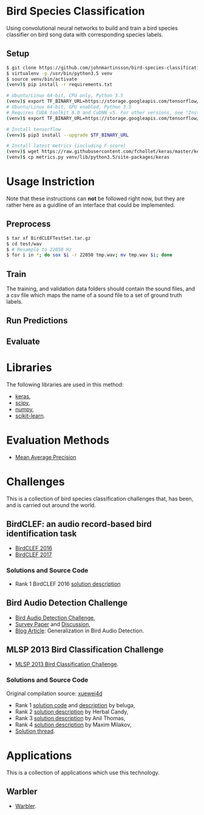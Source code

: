 # Bird Species Classification
Using convolutional neural networks to build and train a bird species classifier on bird song data with corresponding species labels.

## Setup
```bash
$ git clone https://github.com/johnmartinsson/bird-species-classification
$ virtualenv -p /usr/bin/python3.5 venv
$ source venv/bin/activate
(venv)$ pip install -r requirements.txt

# Ubuntu/Linux 64-bit, CPU only, Python 3.5
(venv)$ export TF_BINARY_URL=https://storage.googleapis.com/tensorflow/linux/cpu/tensorflow-0.11.0-cp35-cp35m-linux_x86_64.whl
# Ubuntu/Linux 64-bit, GPU enabled, Python 3.5
# Requires CUDA toolkit 8.0 and CuDNN v5. For other versions, see "Install from sources" below.
(venv)$ export TF_BINARY_URL=https://storage.googleapis.com/tensorflow/linux/gpu/tensorflow-0.11.0-cp35-cp35m-linux_x86_64.whl

# Install tensorflow
(venv)$ pip3 install --upgrade $TF_BINARY_URL

# Install latest metrics (including F-score)
(venv)$ wget https://raw.githubusercontent.com/fchollet/keras/master/keras/metrics.py
(venv)$ cp metrics.py venv/lib/python3.5/site-packages/keras
```

# Usage Instriction
Note that these instructions can __not__ be followed right now, but they are rather here as a guidline of an interface that could be implemented.

## Preprocess
```bash
$ tar xf BirdCLEFTestSet.tar.gz
$ cd test/wav
$ # Resample to 22050 Hz
$ for i in *; do sox $i -r 22050 tmp.wav; mv tmp.wav $i; done
```

## Train
The training, and validation data folders should contain the sound files, and a csv file which maps the name of a sound file to a set of ground truth labels.

## Run Predictions

## Evaluate

# Libraries
The following libraries are used in this method:

- [keras](http://keras.io/),
- [scipy](https://www.scipy.org/),
- [numpy](http://www.numpy.org/),
- [scikit-learn](http://scikit-learn.org/).

# Evaluation Methods
- [Mean Average Precision](https://github.com/benhamner/Metrics/blob/master/Python/ml_metrics/average_precision.py)

# Challenges
This is a collection of bird species classification challenges that, has been, and is carried out around the world.

## BirdCLEF: an audio record-based bird identification task
- [BirdCLEF 2016](http://www.imageclef.org/lifeclef/2016/bird)
- [BirdCLEF 2017](http://www.imageclef.org/lifeclef/2017/bird)

### Solutions and Source Code
- Rank 1 BirdCLEF 2016 [solution description](http://ceur-ws.org/Vol-1609/16090547.pdf)

## Bird Audio Detection Challenge
- [Bird Audio Detection Challenge](http://machine-listening.eecs.qmul.ac.uk/bird-audio-detection-challenge/),
- [Survey Paper](https://arxiv.org/pdf/1608.03417v1.pdf) and [Discussion](https://groups.google.com/forum/#!forum/bird-detection),
- [Blog Article](http://machine-listening.eecs.qmul.ac.uk/2016/10/bird-audio-detection-baseline-generalisation/): Generalization in Bird Audio Detection.

## MLSP 2013 Bird Classification Challenge
- [MLSP 2013 Bird Classification Challenge](https://www.kaggle.com/c/mlsp-2013-birds/).

### Solutions and Source Code
Original compilation source: [xuewei4d](https://github.com/xuewei4d/KaggleSolutions)

- Rank 1 [solution code](https://github.com/gaborfodor/MLSP_2013) and [description](https://www.kaggle.com/c/mlsp-2013-birds/forums/t/5457/congratulations-to-the-winners/29159#post29159) by beluga,
- Rank 2 [solution description](https://www.kaggle.com/c/mlsp-2013-birds/forums/t/5457/congratulations-to-the-winners/29017#post29017) by Herbal Candy,
- Rank 3 [solution description](https://www.kaggle.com/c/mlsp-2013-birds/forums/t/5457/congratulations-to-the-winners/29101#post29101) by Anil Thomas,
- Rank 4 [solution description](http://www.kaggle.com/c/mlsp-2013-birds/forums/t/5457/congratulations-to-the-winners/29092#post29092) by Maxim Milakov,
- [Solution thread](https://www.kaggle.com/c/mlsp-2013-birds/forums/t/5457/congratulations-to-the-winners).

# Applications
This is a collection of applications which use this technology.

## Warbler
- [Warbler](https://warblr.net/).
